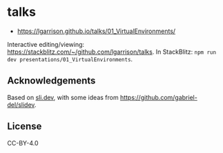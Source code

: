 # talks

- https://lgarrison.github.io/talks/01_VirtualEnvironments/

Interactive editing/viewing: https://stackblitz.com/~/github.com/lgarrison/talks. In StackBlitz: `npm run dev presentations/01_VirtualEnvironments`.

## Acknowledgements
Based on [sli.dev](sli.dev), with some ideas from https://github.com/gabriel-del/slidev.

## License
CC-BY-4.0
